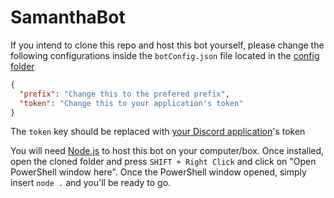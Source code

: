# SamanthaBot
If you intend to clone this repo and host this bot yourself, please change the following configurations inside the `botConfig.json` file located in the [config folder](/config)

```json
{
  "prefix": "Change this to the prefered prefix",
  "token": "Change this to your application's token"
}
```

The `token` key should be replaced with [your Discord application](https://discordapp.com/developers/applications/)'s token

You will need [Node.js](https://nodejs.org/en/) to host this bot on your computer/box. Once installed, open the cloned folder and press `SHIFT + Right Click` and click on "Open PowerShell window here". Once the PowerShell window opened, simply insert `node .` and you'll be ready to go.
